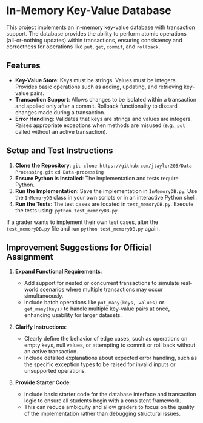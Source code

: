 # In-Memory Key-Value Database

This project implements an in-memory key-value database with transaction support. The database provides the ability to perform atomic operations (all-or-nothing updates) within transactions, ensuring consistency and correctness for operations like `put`, `get`, `commit`, and `rollback`.

## Features

- **Key-Value Store**: Keys must be strings. Values must be integers. Provides basic operations such as adding, updating, and retrieving key-value pairs.
- **Transaction Support**: Allows changes to be isolated within a transaction and applied only after a commit. Rollback functionality to discard changes made during a transaction.
- **Error Handling**: Validates that keys are strings and values are integers. Raises appropriate exceptions when methods are misused (e.g., `put` called without an active transaction).

## Setup and Test Instructions

1. **Clone the Repository**: `git clone https://github.com/jtaylor205/Data-Processing.git` `cd Data-processing`
2. **Ensure Python is Installed**: The implementation and tests require Python.
3. **Run the Implementation**: Save the implementation in `InMemoryDB.py`. Use the `InMemoryDB` class in your own scripts or in an interactive Python shell.
4. **Run the Tests**: The test cases are located in `test_memoryDB.py`. Execute the tests using: `python test_memoryDB.py`.

If a grader wants to implement their own test cases, alter the `test_memoryDB.py` file and run `python test_memoryDB.py` again.

## Improvement Suggestions for Official Assignment

1. **Expand Functional Requirements**:
   - Add support for nested or concurrent transactions to simulate real-world scenarios where multiple transactions may occur simultaneously.
   - Include batch operations like `put_many(keys, values)` or `get_many(keys)` to handle multiple key-value pairs at once, enhancing usability for larger datasets.

2. **Clarify Instructions**:
   - Clearly define the behavior of edge cases, such as operations on empty keys, null values, or attempting to commit or roll back without an active transaction.
   - Include detailed explanations about expected error handling, such as the specific exception types to be raised for invalid inputs or unsupported operations.

3. **Provide Starter Code**:
   - Include basic starter code for the database interface and transaction logic to ensure all students begin with a consistent framework.
   - This can reduce ambiguity and allow graders to focus on the quality of the implementation rather than debugging structural issues.
